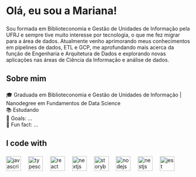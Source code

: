 <h1 align="left">Olá, eu sou a Mariana!</h1>

###

<p align="left"> Sou formada em Biblioteconomia e Gestão de Unidades de Informação pela UFRJ e sempre tive muito interesse por tecnologia, o que me fez migrar para a área de dados. Atualmente venho aprimorando meus conhecimentos em pipelines de dados, ETL e GCP, me aprofundando mais acerca da função de Engenharia e Arquitetura de Dados e explorando novas aplicações nas áreas de Ciência da Informação e análise de dados.</p>

###

<h2 align="left">Sobre mim</h2>

###

<p align="left">🎓 Graduada em Biblioteconomia e Gestão de Unidades de Informação | Nanodegree em Fundamentos de Data Science<br>📚 Estudando <br>🎯 Goals: ...<br>🎲 Fun fact: ...</p>

###

<h2 align="left">I code with</h2>

###

<div align="left">
  <img src="https://cdn.jsdelivr.net/gh/devicons/devicon/icons/javascript/javascript-original.svg" height="40" alt="javascript logo"  />
  <img width="12" />
  <img src="https://cdn.jsdelivr.net/gh/devicons/devicon/icons/typescript/typescript-original.svg" height="40" alt="typescript logo"  />
  <img width="12" />
  <img src="https://cdn.jsdelivr.net/gh/devicons/devicon/icons/react/react-original.svg" height="40" alt="react logo"  />
  <img width="12" />
  <img src="https://cdn.jsdelivr.net/gh/devicons/devicon/icons/nextjs/nextjs-original.svg" height="40" alt="nextjs logo"  />
  <img width="12" />
  <img src="https://cdn.jsdelivr.net/gh/devicons/devicon/icons/storybook/storybook-original.svg" height="40" alt="storybook logo"  />
  <img width="12" />
  <img src="https://cdn.jsdelivr.net/gh/devicons/devicon/icons/nodejs/nodejs-original.svg" height="40" alt="nodejs logo"  />
  <img width="12" />
  <img src="https://cdn.jsdelivr.net/gh/devicons/devicon/icons/nestjs/nestjs-original.svg" height="40" alt="nestjs logo"  />
  <img width="12" />
  <img src="https://cdn.jsdelivr.net/gh/devicons/devicon/icons/jest/jest-plain.svg" height="40" alt="jest logo"  />
</div>

###
